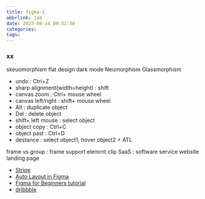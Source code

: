 ```yaml
---
title: figma-1
abbrlink: 1ab
date: 2023-04-14 09:52:30
categories:
tags:
---
```


### xx

skeuomorphism
flat design
dark mode
Neumorphism
Glassmorphism

+ undo : Ctrl+Z
+ sharp alignment(width=height) : shift
+ canvas zoom : Ctrl+ mouse wheel
+ canvas left/right : shift+ mouse wheel
+ Alt : duplicate object
+ Del : delete object
+ shift+ left mouse : select object
+ object copy : Ctrl+C
+ object past : Ctrl+D
+ destance : select object1, hover object2 + ATL

frame vs group : frame support elemrnt clip
SaaS : software service website
landing page 

+ [Stripe](https://stripe.com/)
+ [Auto Layout in Figma](https://designcode.io/figma-handbook-auto-layout)
+ [Figma for Beginners tutorial ](https://help.figma.com/hc/en-us/sections/4405269443991-Figma-for-Beginners-tutorial-4-parts-)
+ [dribbble](https://dribbble.com/)